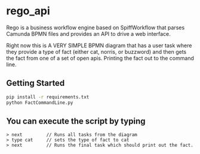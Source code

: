 # rego_api
Rego is a business workflow engine based on SpiffWorkflow that parses Camunda BPMN files and provides an API to drive a web interface.

Right now this is A VERY SIMPLE BPMN diagram that has a user task where they 
provide a type of fact (either cat, norris, or buzzword) and then gets the
fact from one of a set of open apis.  Printing the fact out to the command line.

## Getting Started
```bash
pip install -r requirements.txt
python FactCommandLine.py
```

## You can execute the script by typing 
```
> next         // Runs all tasks from the diagram
> type cat     // sets the type of fact to cat
> next         // Runs the final task which should print out the fact.
```
